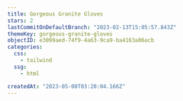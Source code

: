 ```yaml
---
title: Gorgeous Granite Gloves
stars: 2
lastCommitOnDefaultBranch: "2023-02-13T15:05:57.843Z"
themeKey: gorgeous-granite-gloves
objectID: e3099aed-74f9-4a63-9ca9-ba4163a06acb
categories:
  css:
    - tailwind
  ssg:
    - html

createdAt: "2023-05-08T03:20:04.166Z"
---
```

